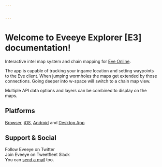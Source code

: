 ```yaml
---


---
```


<h1 id="welcome-to-eveeye-explorer-e3-documentation">Welcome to Eveeye Explorer [E3] documentation!</h1>
<p>Interactive intel map system and chain mapping for <a href="https://www.eveonline.com/signup?invc=fcca28f2-af9d-4435-90e7-b7209bc66497">Eve Online</a>.</p>
<p>The app is capable of tracking your ingame location and setting waypoints to the Eve client. When jumping wormholes the maps get extended by those connections. Going deeper into w-space will switch to a chain map view.</p>
<p>Multiple API data options and layers can be combined to display on the maps.</p>
<h2 id="platforms">Platforms</h2>
<p><a href="https://eveeye.com">Browser</a>, <a href="https://apps.apple.com/us/app/eveeye-for-eve-online/id1163904317">iOS</a>, <a href="https://play.google.com/store/apps/details?id=com.eveeye&amp;hl=en">Android</a> and <a href="https://eedocs.readthedocs.io/en/latest/desktop-app/">Desktop App</a></p>
<h2 id="support--social">Support &amp; Social</h2>
<p>Follow Eveeye on <a><span class="help_links">Twitter</span></a><br>
Join Eveeye on <a><span class="help_links">Tweetfleet Slack</span></a><br>
You can <a href="mailto:risingson@eveeye.com"><span class="help_links">send a mail</span></a> too.</p>

